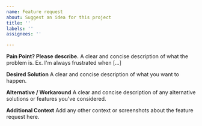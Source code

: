```yaml
---
name: Feature request
about: Suggest an idea for this project
title: ''
labels: ''
assignees: ''

---
```


**Pain Point? Please describe.**
A clear and concise description of what the problem is. Ex. I'm always frustrated when [...]

**Desired Solution**
A clear and concise description of what you want to happen.

**Alternative / Workaround**
A clear and concise description of any alternative solutions or features you've considered.

**Additional Context**
Add any other context or screenshots about the feature request here.
